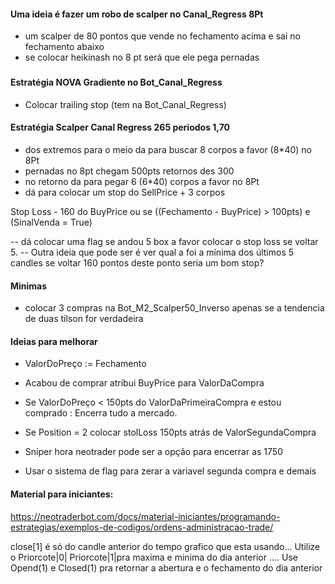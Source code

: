 #### Uma ideia é fazer um robo de scalper no Canal_Regress 8Pt
- um scalper de 80 pontos que vende no fechamento acima e sai no fechamento abaixo
- se colocar heikinash no 8 pt será que ele pega pernadas

### 

#### Estratégia NOVA Gradiente no Bot_Canal_Regress
- Colocar trailing stop (tem na Bot_Canal_Regress)

#### Estratégia Scalper Canal Regress 265 periodos 1,70
- dos extremos para o meio da para buscar 8 corpos a favor (8*40) no 8Pt
- pernadas no 8pt chegam 500pts retornos des 300
- no retorno da para pegar 6 (6*40) corpos a favor no 8Pt
- dá para colocar um stop do SellPrice + 3 corpos


Stop Loss - 160 do BuyPrice 
ou se ((Fechamento - BuyPrice) > 100pts) e (SinalVenda = True)

-- dá colocar uma flag se andou 5 box a favor colocar o stop loss se voltar 5.
-- Outra ideia que pode ser é ver qual a foi a mínima dos últimos 5 candles se voltar 160 pontos deste ponto seria um bom stop?



#### Minimas
- colocar 3 compras na Bot_M2_Scalper50_Inverso apenas se a tendencia de duas tilson for verdadeira



#### Ideias para melhorar
- ValorDoPreço := Fechamento
- Acabou de comprar atribui BuyPrice para ValorDaCompra
- Se ValorDoPreço < 150pts do ValorDaPrimeiraCompra e estou comprado : Encerra tudo a mercado.
- Se Position = 2 colocar stolLoss 150pts atrás de ValorSegundaCompra
- Sniper hora neotrader pode ser a opção para encerrar as 1750

- Usar o sistema de flag para zerar a variavel segunda compra e demais
#### Material para iniciantes:


https://neotraderbot.com/docs/material-iniciantes/programando-estrategias/exemplos-de-codigos/ordens-administracao-trade/


close[1] é só do candle anterior do tempo grafico que esta usando... Utilize o Priorcote|0| Priorcote|1|pra maxima e minima do dia anterior .... Use Opend(1) e  Closed(1) pra retornar a abertura e o fechamento do dia anterior